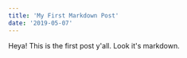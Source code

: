 ```yaml
---
title: 'My First Markdown Post'
date: '2019-05-07'
---
```


Heya! This is the first post y'all. Look it's markdown.
